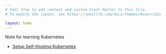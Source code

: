 ```yaml
---
# Feel free to add content and custom Front Matter to this file.
# To modify the layout, see https://jekyllrb.com/docs/themes/#overriding-theme-defaults

layout: home
---
```

Note for learning Kubernetes
- [Setup Self-Hosting Kubernetes](./Kubeadm)